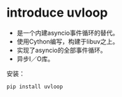 # introduce uvloop

- 是一个内建asyncio事件循环的替代。
- 使用Cython编写，构建于libuv之上。
- 实现了asyncio的全部事件循环。
- 异步I／O库。

安装：

```shell
pip install uvloop
```

